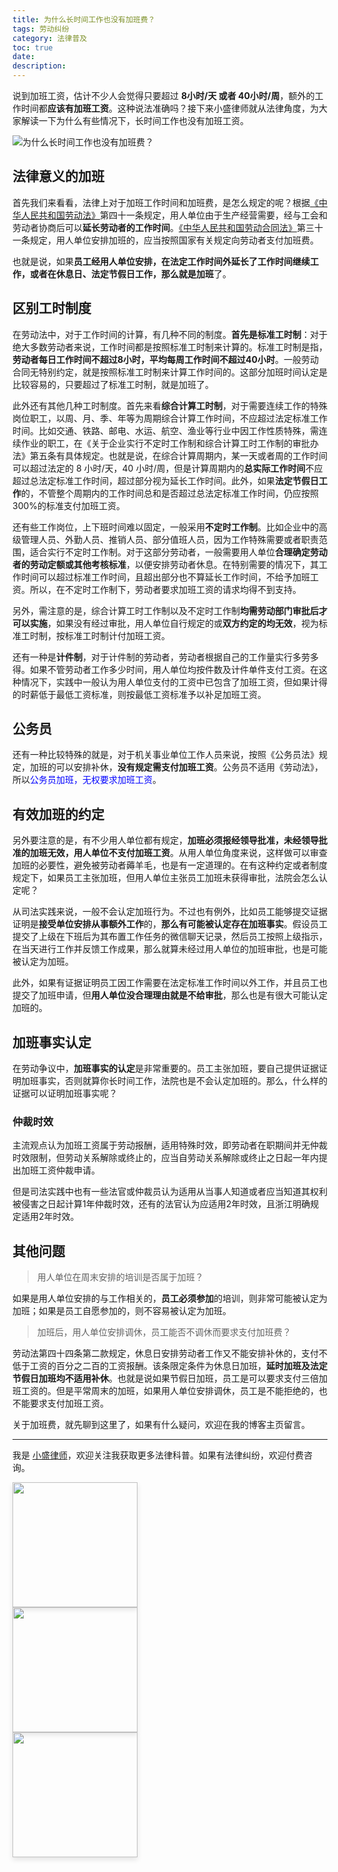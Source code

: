 ```yaml
---
title: 为什么长时间工作也没有加班费？
tags: 劳动纠纷
category: 法律普及
toc: true
date: 
description: 
---
```


说到加班工资，估计不少人会觉得只要超过 **8小时/天 或者 40小时/周**，额外的工作时间都**应该有加班工资**。这种说法准确吗？接下来小盛律师就从法律角度，为大家解读一下为什么有些情况下，长时间工作也没有加班工资。

![为什么长时间工作也没有加班费？](https://slefboot-1251736664.file.myqcloud.com/20231208_why_not_overtime_pay_people.png)

<!-- more -->

## 法律意义的加班

首先我们来看看，法律上对于加班工作时间和加班费，是怎么规定的呢？根据[《中华人民共和国劳动法》](https://www.gov.cn/banshi/2005-05/25/content_905.htm)第四十一条规定，用人单位由于生产经营需要，经与工会和劳动者协商后可以**延长劳动者的工作时间**。[《中华人民共和国劳动合同法》](https://www.gov.cn/flfg/2007-06/29/content_669394.htm)第三十一条规定，用人单位安排加班的，应当按照国家有关规定向劳动者支付加班费。

也就是说，如果**员工经用人单位安排，在法定工作时间外延长了工作时间继续工作，或者在休息日、法定节假日工作，那么就是加班**了。

## 区别工时制度

在劳动法中，对于工作时间的计算，有几种不同的制度。**首先是标准工时制**：对于绝大多数劳动者来说，工作时间都是按照标准工时制来计算的。标准工时制是指，**劳动者每日工作时间不超过8小时，平均每周工作时间不超过40小时**。一般劳动合同无特别约定，就是按照标准工时制来计算工作时间的。这部分加班时间认定是比较容易的，只要超过了标准工时制，就是加班了。

此外还有其他几种工时制度。首先来看**综合计算工时制**，对于需要连续工作的特殊岗位职工，以周、月、季、年等为周期综合计算工作时间，不应超过法定标准工作时间。比如交通、铁路、邮电、水运、航空、渔业等行业中因工作性质特殊，需连续作业的职工，在《关于企业实行不定时工作制和综合计算工时工作制的审批办法》第五条有具体规定。也就是说，在综合计算周期内，某一天或者周的工作时间可以超过法定的 8 小时/天，40 小时/周，但是计算周期内的**总实际工作时间**不应超过总法定标准工作时间，超过部分视为延长工作时间。此外，如果**法定节假日工作**的，不管整个周期内的工作时间总和是否超过总法定标准工作时间，仍应按照300%的标准支付加班工资。

还有些工作岗位，上下班时间难以固定，一般采用**不定时工作制**。比如企业中的高级管理人员、外勤人员、推销人员、部分值班人员，因为工作特殊需要或者职责范围，适合实行不定时工作制。对于这部分劳动者，一般需要用人单位**合理确定劳动者的劳动定额或其他考核标准**，以便安排劳动者休息。在特别需要的情况下，其工作时间可以超过标准工作时间，且超出部分也不算延长工作时间，不给予加班工资。所以，在不定时工作制下，劳动者要求加班工资的请求均得不到支持。

另外，需注意的是，综合计算工时工作制以及不定时工作制**均需劳动部门审批后才可以实施**，如果没有经过审批，用人单位自行规定的或**双方约定的均无效**，视为标准工时制，按标准工时制计付加班工资。

还有一种是**计件制**，对于计件制的劳动者，劳动者根据自己的工作量实行多劳多得。如果不管劳动者工作多少时间，用人单位均按件数及计件单件支付工资。在这种情况下，实践中一般认为用人单位支付的工资中已包含了加班工资，但如果计得的时薪低于最低工资标准，则按最低工资标准予以补足加班工资。

## 公务员

还有一种比较特殊的就是，对于机关事业单位工作人员来说，按照《公务员法》规定，加班的可以安排补休，**没有规定需支付加班工资**。公务员不适用《劳动法》，所以<span style='color: blue'>公务员加班，无权要求加班工资</span>。

## 有效加班的约定

另外要注意的是，有不少用人单位都有规定，**加班必须报经领导批准，未经领导批准的加班无效，用人单位不支付加班工资**。从用人单位角度来说，这样做可以审查加班的必要性，避免被劳动者薅羊毛，也是有一定道理的。在有这种约定或者制度规定下，如果员工主张加班，但用人单位主张员工加班未获得审批，法院会怎么认定呢？

从司法实践来说，一般不会认定加班行为。不过也有例外，比如员工能够提交证据证明是**接受单位安排从事额外工作**的，**那么有可能被认定存在加班事实**。假设员工提交了上级在下班后为其布置工作任务的微信聊天记录，然后员工按照上级指示，在当天进行工作并反馈工作成果，那么就算未经过用人单位的加班审批，也是可能被认定为加班。

此外，如果有证据证明员工因工作需要在法定标准工作时间以外工作，并且员工也提交了加班申请，但**用人单位没合理理由就是不给审批**，那么也是有很大可能认定加班的。

## 加班事实认定

在劳动争议中，**加班事实的认定**是非常重要的。员工主张加班，要自己提供证据证明加班事实，否则就算你长时间工作，法院也是不会认定加班的。那么，什么样的证据可以证明加班事实呢？

### 仲裁时效

主流观点认为加班工资属于劳动报酬，适用特殊时效，即劳动者在职期间并无仲裁时效限制，但劳动关系解除或终止的，应当自劳动关系解除或终止之日起一年内提出加班工资仲裁申请。

但是司法实践中也有一些法官或仲裁员认为适用从当事人知道或者应当知道其权利被侵害之日起计算1年仲裁时效，还有的法官认为应适用2年时效，且浙江明确规定适用2年时效。

## 其他问题

> 用人单位在周末安排的培训是否属于加班？

如果是用人单位安排的与工作相关的，**员工必须参加**的培训，则非常可能被认定为加班；如果是员工自愿参加的，则不容易被认定为加班。

> 加班后，用人单位安排调休，员工能否不调休而要求支付加班费？

劳动法第四十四条第二款规定，休息日安排劳动者工作又不能安排补休的，支付不低于工资的百分之二百的工资报酬。该条限定条件为休息日加班，**延时加班及法定节假日加班均不适用补休**。也就是说如果节假日加班，员工是可以要求支付三倍加班工资的。但是平常周末的加班，如果用人单位安排调休，员工是不能拒绝的，也不能要求支付加班工资。

关于加班费，就先聊到这里了，如果有什么疑问，欢迎在我的博客主页留言。

---
我是 [小盛律师](https://selfboot.cn/links)，欢迎关注我获取更多法律科普。如果有法律纠纷，欢迎付费咨询。

<div class="pure-g">
  <div class="pure-u-1 pure-u-md-1-3" style="width: auto;">
    <img src="https://slefboot-1251736664.file.myqcloud.com/20230914_wx_qrcode_2.png" style="height: 200px; margin-right: 10px; box-shadow: 0 4px 8px rgba(0, 0, 0, 0.1);">
  </div>
  <div class="pure-u-1 pure-u-md-1-3" style="width: auto;">
    <img src="https://slefboot-1251736664.file.myqcloud.com/20230914_xhs_qrcode_2.png" style="height: 200px; margin-right: 10px; box-shadow: 0 4px 8px rgba(0, 0, 0, 0.1);">
  </div>
  <div class="pure-u-1 pure-u-md-1-3" style="width: auto;">
    <img src="https://slefboot-1251736664.file.myqcloud.com/20230914_dy_qrcode.png" style="height: 200px; margin-right: 10px; box-shadow: 0 4px 8px rgba(0, 0, 0, 0.1);">
  </div>
</div>
